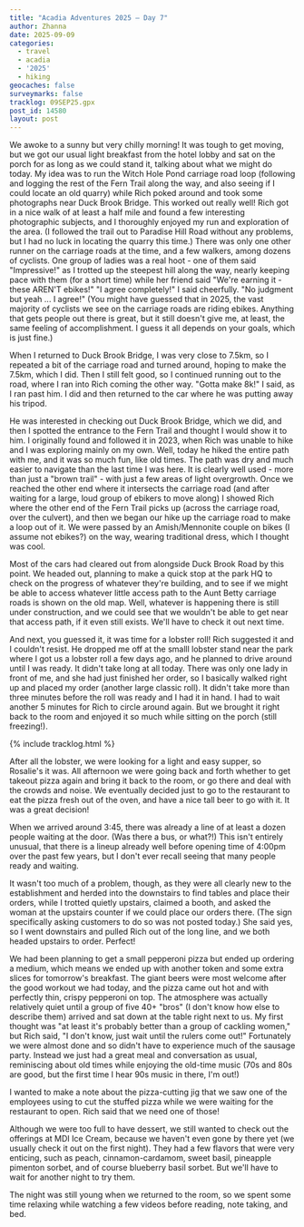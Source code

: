 ```yaml
---
title: "Acadia Adventures 2025 – Day 7"
author: Zhanna
date: 2025-09-09
categories: 
  - travel
  - acadia
  - '2025'
  - hiking
geocaches: false
surveymarks: false
tracklog: 09SEP25.gpx
post_id: 14580
layout: post
---
```


We awoke to a sunny but very chilly morning! It was tough to get moving, but we got our usual light breakfast from the hotel lobby and sat on the porch for as long as we could stand it, talking about what we might do today. My idea was to run the Witch Hole Pond carriage road loop (following and logging the rest of the Fern Trail along the way, and also seeing if I could locate an old quarry) while Rich poked around and took some photographs near Duck Brook Bridge. This worked out really well! Rich got in a nice walk of at least a half mile and found a few interesting photographic subjects, and I thoroughly enjoyed my run and exploration of the area. (I followed the trail out to Paradise Hill Road without any problems, but I had no luck in locating the quarry this time.) There was only one other runner on the carriage roads at the time, and a few walkers, among dozens of cyclists. One group of ladies was a real hoot - one of them said "Impressive!" as I trotted up the steepest hill along the way, nearly keeping pace with them (for a short time) while her friend said "We're earning it - these AREN'T ebikes!" "I agree completely!" I said cheerfully. "No judgment but yeah ... I agree!" (You might have guessed that in 2025, the vast majority of cyclists we see on the carriage roads are riding ebikes. Anything that gets people out there is great, but it still doesn't give me, at least, the same feeling of accomplishment. I guess it all depends on your goals, which is just fine.)

When I returned to Duck Brook Bridge, I was very close to 7.5km, so I repeated a bit of the carriage road and turned around, hoping to make the 7.5km, which I did. Then I still felt good, so I continued running out to the road, where I ran into Rich coming the other way. "Gotta make 8k!" I said, as I ran past him. I did and then returned to the car where he was putting away his tripod.

He was interested in checking out Duck Brook Bridge, which we did, and then I spotted the entrance to the Fern Trail and thought I would show it to him. I originally found and followed it in 2023, when Rich was unable to hike and I was exploring mainly on my own. Well, today he hiked the entire path with me, and it was so much fun, like old times. The path was dry and much easier to navigate than the last time I was here. It is clearly well used - more than just a "brown trail" - with just a few areas of light overgrowth. Once we reached the other end where it intersects the carriage road (and after waiting for a large, loud group of ebikers to move along) I showed Rich where the other end of the Fern Trail picks up (across the carriage road, over the culvert), and then we began our hike up the carriage road to make a loop out of it. We were passed by an Amish/Mennonite couple on bikes (I assume not ebikes?) on the way, wearing traditional dress, which I thought was cool.

Most of the cars had cleared out from alongside Duck Brook Road by this point. We headed out, planning to make a quick stop at the park HQ to check on the progress of whatever they're building, and to see if we might be able to access whatever little access path to the Aunt Betty carriage roads is shown on the old map. Well, whatever is happening there is still under construction, and we could see that we wouldn't be able to get near that access path, if it even still exists. We'll have to check it out next time.

And next, you guessed it, it was time for a lobster roll! Rich suggested it and I couldn't resist. He dropped me off at the smalll lobster stand near the park where I got us a lobster roll a few days ago, and he planned to drive around until I was ready. It didn't take long at all today. There was only one lady in front of me, and she had just finished her order, so I basically walked right up and placed my order (another large classic roll). It didn't take more than three minutes before the roll was ready and I had it in hand. I had to wait another 5 minutes for Rich to circle around again. But we brought it right back to the room and enjoyed it so much while sitting on the porch (still freezing!). 

{% include tracklog.html %}

After all the lobster, we were looking for a light and easy supper, so Rosalie's it was. All afternoon we were going back and forth whether to get takeout pizza again and bring it back to the room, or go there and deal with the crowds and noise. We eventually decided just to go to the restaurant to eat the pizza fresh out of the oven, and have a nice tall beer to go with it. It was a great decision!

When we arrived around 3:45, there was already a line of at least a dozen people waiting at the door. (Was there a bus, or what?!) This isn't entirely unusual, that there is a lineup already well before opening time of 4:00pm over the past few years, but I don't ever recall seeing that many people ready and waiting.

It wasn't too much of a problem, though, as they were all clearly new to the establishment and herded into the downstairs to find tables and place their orders, while I trotted quietly upstairs, claimed a booth, and asked the woman at the upstairs counter if we could place our orders there. (The sign specifically asking customers to do so was not posted today.) She said yes, so I went downstairs and pulled Rich out of the long line, and we both headed upstairs to order. Perfect!

We had been planning to get a small pepperoni pizza but ended up ordering a medium, which means we ended up with another token and some extra slices for tomorrow's breakfast. The giant beers were most welcome after the good workout we had today, and the pizza came out hot and with perfectly thin, crispy pepperoni on top. The atmosphere was actually relatively quiet until a group of five 40+ "bros" (I don't know how else to describe them) arrived and sat down at the table right next to us. My first thought was "at least it's probably better than a group of cackling women," but Rich said, "I don't know, just wait until the rulers come out!" Fortunately we were almost done and so didn't have to experience much of the sausage party. Instead we just had a great meal and conversation as usual, reminiscing about old times while enjoying the old-time music (70s and 80s are good, but the first time I hear 90s music in there, I'm out!)

I wanted to make a note about the pizza-cutting jig that we saw one of the employees using to cut the stuffed pizza while we were waiting for the restaurant to open. Rich said that we need one of those!

Although we were too full to have dessert, we still wanted to check out the offerings at MDI Ice Cream, because we haven't even gone by there yet (we usually check it out on the first night). They had a few flavors that were very enticing, such as peach, cinnamon-cardamom, sweet basil, pineapple pimenton sorbet, and of course blueberry basil sorbet. But we'll have to wait for another night to try them.

The night was still young when we returned to the room, so we spent some time relaxing while watching a few videos before reading, note taking, and bed.
